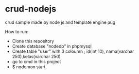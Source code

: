 # crud-nodejs
crud sample made by node js and template engine pug

How to run:

- Clone this repository
- Create database "nodedb" in phpmysql
- Create table "user" with 3 coloumn ; id(int 10), nama(varchar 250),kelas(varchar 250)
- go to cmd in this project
- $ nodemon start
